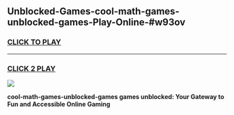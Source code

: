 
## Unblocked-Games-cool-math-games-unblocked-games-Play-Online-#w93ov
<h3>
<a href="https://premium.freeplayer.one?title=cool-math-games-unblocked-games&ref=24F">CLICK TO PLAY</a></h3>
<hr>

<h3>
<a href="https://premium.freeplayer.one?title=cool-math-games-unblocked-games&ref=24F">CLICK 2 PLAY</a>
  
</h3>

<a href="https://premium.freeplayer.one?title=cool-math-games-unblocked-games&ref=24F/"><img src="https://clearcache.store/games.png"></a>


**cool-math-games-unblocked-games games unblocked: Your Gateway to Fun and Accessible Online Gaming**
